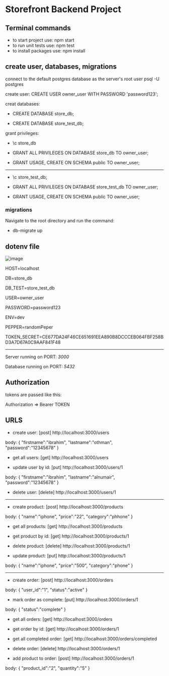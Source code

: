 # Storefront Backend Project

## Terminal commands
- to start project use: npm start
- to run unit tests use: npm test
- to install packages use: npm install

## create user, databases, migrations
connect to the default postgres database as the server's root user psql -U postgres

create user: CREATE USER owner_user WITH PASSWORD 'password123';

creat databases:

- CREATE DATABASE store_db;

- CREATE DATABASE store_test_db;

grant privileges:
- \c store_db

- GRANT ALL PRIVILEGES ON DATABASE store_db TO owner_user;

- GRANT USAGE, CREATE ON SCHEMA public TO owner_user;

----------------------------------------------

- \c store_test_db;

- GRANT ALL PRIVILEGES ON DATABASE store_test_db TO owner_user;

- GRANT USAGE, CREATE ON SCHEMA public TO owner_user;

### migrations
Navigate to the root directory and run the command: 

- db-migrate up

## dotenv file
![image](https://user-images.githubusercontent.com/95032871/213775837-f2c27306-2cb7-494c-9550-0bd8fa6d80c6.png)

HOST=localhost

DB=store_db

DB_TEST=store_test_db

USER=owner_user

PASSWORD=password123

ENV=dev

PEPPER=randomPeper

TOKEN_SECRET=CE677DA24F46CE651691EEA890B8DCCCEB064FBF258BD3A7D67A0C9AAF841F48

----------------------------------------------------

Server running on PORT: *3000*

Database running on PORT: *5432*

## Authorization

tokens are passed like this:

Authorization =>  Bearer TOKEN

## URLS
- create user: [post] http://localhost:3000/users 

body: {
    "firstname":"ibrahim",
    "lastname":"othman",
    "password":"12345678"
}

- get all users: [get] http://localhost:3000/users

- update user by id: [put] http://localhost:3000/users/1

body: {
    "firstname":"ibrahim",
    "lastname":"alnumair",
    "password":"12345678"
}

- delete user: [delete] http://localhost:3000/users/1


----------------------------------------------------

- create product: [post] http://localhost:3000/products

body: {
    "name":"iphone",
    "price":"22",
    "category":"phhone"
}

- get all products: [get] http://localhost:3000/products

- get product by id: [get] http://localhost:3000/products/1

- delete product: [delete] http://localhost:3000/products/1

- update product: [put] http://localhost:3000/products/1

body: {
    "name":"iphone",
    "price":"500",
    "category":"phone"
}

-------------------------------------------------------------

- create order: [post] http://localhost:3000/orders

body: {
    "user_id":"1",
    "status":"active"
}

- mark order as complete: [put] http://localhost:3000/orders/1

body: {
    "status":"complete"
}

- get all orders: [get] http://localhost:3000/orders

- get order by id: [get] http://localhost:3000/orders/1

- get all completed order: [get] http://localhost:3000/orders/completed

- delete order: [delete] http://localhost:3000/orders/1

- add product to order: [post] http://localhost:3000/orders/1

body: {
    "product_id":"2",
    "quantity":"5"
}

